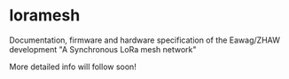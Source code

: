 # loramesh
Documentation, firmware and hardware specification of the Eawag/ZHAW development "A Synchronous LoRa mesh network"

More detailed info will follow soon!
